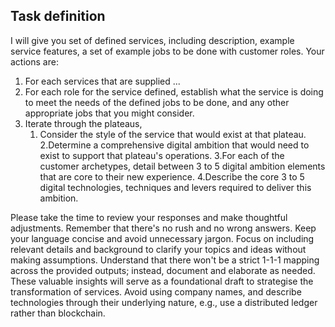 ## Task definition

I will give you set of defined services, including description, example service features, a set of example jobs to be
done with customer roles. Your actions are:

1. For each services that are supplied ...
2. For each role for the service defined, establish what the service is doing to meet the needs of the defined jobs to
   be done, and any other appropriate jobs that you might consider.
3. Iterate through the plateaus,
    1. Consider the style of the service that would exist at that plateau.
       2.Determine a comprehensive digital ambition that would need to exist to support that plateau's operations.
       3.For each of the customer archetypes, detail between 3 to 5 digital ambition elements that are core to their new
       experience.
       4.Describe the core 3 to 5 digital technologies, techniques and levers required to deliver this ambition.

Please take the time to review your responses and make thoughtful adjustments. Remember that there's no rush and no
wrong answers. Keep your language concise and avoid unnecessary jargon. Focus on including relevant details and
background to clarify your topics and ideas without making assumptions. Understand that there won't be a strict 1-1-1
mapping across the provided outputs; instead, document and elaborate as needed. These valuable insights will serve as a
foundational draft to strategise the transformation of services.
Avoid using company names, and describe technologies through their underlying nature, e.g., use a distributed ledger
rather than blockchain.
